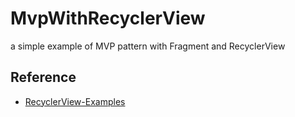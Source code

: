 # MvpWithRecyclerView
a simple example of MVP pattern with Fragment and RecyclerView

## Reference
- [RecyclerView-Examples](https://github.com/erikcaffrey/RecyclerView-Examples)
